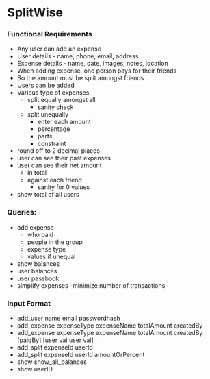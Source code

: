 # SplitWise

### Functional Requirements
- Any user can add an expense
- User details - name, phone, email, address
- Expense details - name, date, images, notes, location
- When adding expense, one person pays for their friends
- So the amount must be split amongst friends
- Users can be added
- Various type of expenses
	- split equally amongst all
		- sanity check
	- split unequally
		- enter each amount
		- percentage
		- parts
		- constraint
- round off to 2 decimal places
- user can see their past expenses
- user can see their net amount
	- in total
	- against each friend
		- sanity for 0 values
- show total of all users

### Queries:
- add expense
	- who paid
	- people in the group
	- expense type
	- values if unequal
- show balances
- user balances
- user passbook
- simplify expenses
	-minimize number of transactions

### Input Format
- add_user name email passwordhash
- add_expense expenseType expenseName totalAmount createdBy
- add_expense expenseType expenseName totalAmount createdBy [paidBy] [user val user val]
- add_split expenseId userId
- add_split expenseId userId amountOrPercent 
- show show_all_balances
- show userID
